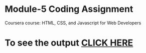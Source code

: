 # Module-5 Coding Assignment

Coursera course: HTML, CSS, and Javascript for Web Developers

# To see the output [CLICK HERE](https://syedhassanahm3d.github.io/Coursera-test/module5-solution/index.html)
